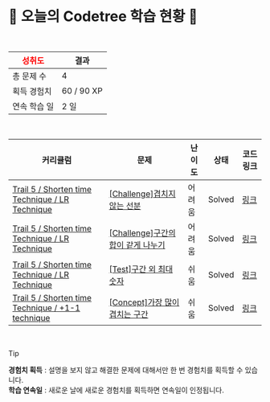 # 🌲 오늘의 Codetree 학습 현황 🌲

<br />

| <span style="color:red;display:block;text-align:center;"> **성취도**</span> | 결과 |
|---|---|
| 총 문제 수 | 4 |
| 획득 경험치 | 60 / 90 XP |
| 연속 학습 일 | 2 일 |

<br />

|커리큘럼|문제|난이도|상태|코드 링크|
|---|---|---|---|---|
|[Trail 5 / Shorten time Technique / LR Technique](https://www.codetree.ai/trail-info/intermediate-mid/)|[[Challenge]겹치지 않는 선분](https://www.codetree.ai/trails/complete/curated-cards/challenge-line-segments-that-do-not-overlap/)|어려움|Solved|[링크](https://github.com/dlrtn/codetree-TILs/blob/main/250305/%EA%B2%B9%EC%B9%98%EC%A7%80%20%EC%95%8A%EB%8A%94%20%EC%84%A0%EB%B6%84/line-segments-that-do-not-overlap.java)|
|[Trail 5 / Shorten time Technique / LR Technique](https://www.codetree.ai/trail-info/intermediate-mid/)|[[Challenge]구간의 합이 같게 나누기](https://www.codetree.ai/trails/complete/curated-cards/challenge-divide-by-equal-sum-of-intervals/)|어려움|Solved|[링크](https://github.com/dlrtn/codetree-TILs/blob/main/250305/%EA%B5%AC%EA%B0%84%EC%9D%98%20%ED%95%A9%EC%9D%B4%20%EA%B0%99%EA%B2%8C%20%EB%82%98%EB%88%84%EA%B8%B0/divide-by-equal-sum-of-intervals.java)|
|[Trail 5 / Shorten time Technique / LR Technique](https://www.codetree.ai/trail-info/intermediate-mid/)|[[Test]구간 외 최대 숫자](https://www.codetree.ai/trails/complete/curated-cards/test-max-num-outside-of-interval/)|쉬움|Solved|[링크](https://github.com/dlrtn/codetree-TILs/blob/main/250305/%EA%B5%AC%EA%B0%84%20%EC%99%B8%20%EC%B5%9C%EB%8C%80%20%EC%88%AB%EC%9E%90/max-num-outside-of-interval.java)|
|[Trail 5 / Shorten time Technique / +1-1 technique](https://www.codetree.ai/trail-info/intermediate-mid/)|[[Concept]가장 많이 겹치는 구간](https://www.codetree.ai/trails/complete/curated-cards/intro-section-with-maximum-overlap/)|쉬움|Solved|[링크](https://github.com/dlrtn/codetree-TILs/blob/main/250305/%EA%B0%80%EC%9E%A5%20%EB%A7%8E%EC%9D%B4%20%EA%B2%B9%EC%B9%98%EB%8A%94%20%EA%B5%AC%EA%B0%84/section-with-maximum-overlap.java)|


<br />

> [!TIP]
> **경험치 획득** : 설명을 보지 않고 해결한 문제에 대해서만 한 번 경험치를 획득할 수 있습니다.  
> **학습 연속일** : 새로운 날에 새로운 경험치를 획득하면 연속일이 인정됩니다.

